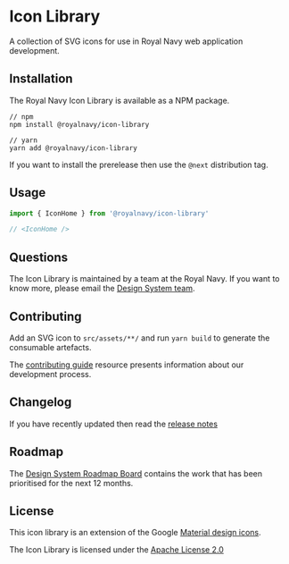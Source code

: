 # Icon Library
A collection of SVG icons for use in Royal Navy web application development.

## Installation
The Royal Navy Icon Library is available as a NPM package.

```
// npm
npm install @royalnavy/icon-library

// yarn
yarn add @royalnavy/icon-library
```

If you want to install the prerelease then use the `@next` distribution tag.

## Usage
```javascript
import { IconHome } from '@royalnavy/icon-library'

// <IconHome />
```

## Questions
The Icon Library is maintained by a team at the Royal Navy. If you want to know more, please email the [Design System team](mailto:design-system@royalnavy.io).

## Contributing
Add an SVG icon to `src/assets/**/` and run `yarn build` to generate the consumable artefacts.

The [contributing guide](https://github.com/Royal-Navy/design-system/blob/master/docs/contributing.md) resource presents information about our development process. 

## Changelog
If you have recently updated then read the [release notes](https://github.com/Royal-Navy/design-system/releases)

## Roadmap
The [Design System Roadmap Board](https://github.com/orgs/Royal-Navy/projects/5) contains the work that has been prioritised for the next 12 months.

## License
This icon library is an extension of the Google [Material design icons](https://github.com/google/material-design-icons).

The Icon Library is licensed under the [Apache License 2.0](https://github.com/Royal-Navy/design-system/blob/master/LICENSE)
